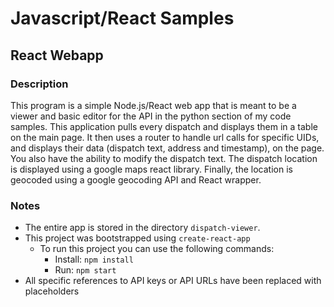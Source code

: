 # Javascript/React Samples

## React Webapp

### Description
This program is a simple Node.js/React web app that is meant to be a viewer and basic editor
for the API in the python section of my code samples. This application pulls every dispatch
and displays them in a table on the main page. It then uses a router to handle url calls
for specific UIDs, and displays their data (dispatch text, address and timestamp), on the page.
You also have the ability to modify the dispatch text. The dispatch location is displayed using
a google maps react library. Finally, the location is geocoded using a google geocoding API
and React wrapper. 

### Notes
- The entire app is stored in the directory ```dispatch-viewer```.
- This project was bootstrapped using ```create-react-app```
   - To run this project you can use the following commands:
     - Install: ```npm install```
     - Run: ```npm start``` 
- All specific references to API keys or API URLs have been replaced with placeholders

